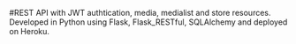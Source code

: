 #REST API with JWT authtication, media, medialist and store resources.
Developed in Python using Flask, Flask_RESTful, SQLAlchemy and deployed on Heroku.
